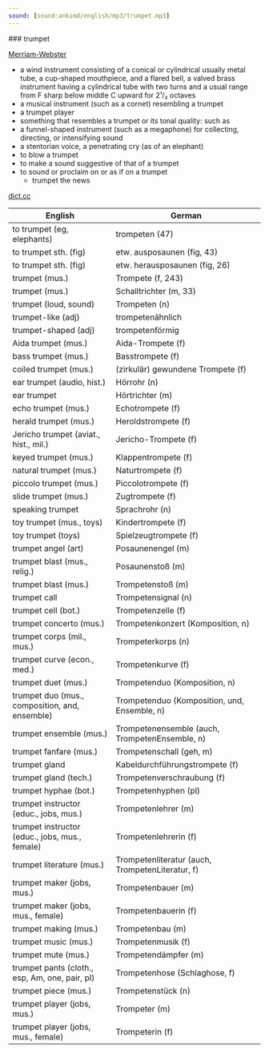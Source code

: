 ```yaml
---
sound: [sound:ankimd/english/mp3/trumpet.mp3]
---
```


\### trumpet

[Merriam-Webster](https://www.merriam-webster.com/dictionary/trumpet)

- a wind instrument consisting of a conical or cylindrical usually metal tube, a cup-shaped mouthpiece, and a flared bell, a valved brass instrument having a cylindrical tube with two turns and a usual range from F sharp below middle C upward for 2¹/₂ octaves
- a musical instrument (such as a cornet) resembling a trumpet
- a trumpet player
- something that resembles a trumpet or its tonal quality: such as
- a funnel-shaped instrument (such as a megaphone) for collecting, directing, or intensifying sound
- a stentorian voice, a penetrating cry (as of an elephant)
- to blow a trumpet
- to make a sound suggestive of that of a trumpet
- to sound or proclaim on or as if on a trumpet
    - trumpet the news

[dict.cc](https://www.dict.cc/trumpet)

| English        | German       |
| -------------- | ------------ |
| to trumpet (eg, elephants) | trompeten (47) |
| to trumpet sth. (fig) | etw. ausposaunen (fig, 43) |
| to trumpet sth. (fig) | etw. herausposaunen (fig, 26) |
| trumpet (mus.) | Trompete (f, 243) |
| trumpet (mus.) | Schalltrichter (m, 33) |
| trumpet (loud, sound) | Trompeten (n) |
| trumpet-like (adj) | trompetenähnlich |
| trumpet-shaped (adj) | trompetenförmig |
| Aida trumpet (mus.) | Aida-Trompete (f) |
| bass trumpet (mus.) | Basstrompete (f) |
| coiled trumpet (mus.) | (zirkulär) gewundene Trompete (f) |
| ear trumpet (audio, hist.) | Hörrohr (n) |
| ear trumpet | Hörtrichter (m) |
| echo trumpet (mus.) | Echotrompete (f) |
| herald trumpet (mus.) | Heroldstrompete (f) |
| Jericho trumpet (aviat., hist., mil.) | Jericho-Trompete (f) |
| keyed trumpet (mus.) | Klappentrompete (f) |
| natural trumpet (mus.) | Naturtrompete (f) |
| piccolo trumpet (mus.) | Piccolotrompete (f) |
| slide trumpet (mus.) | Zugtrompete (f) |
| speaking trumpet | Sprachrohr (n) |
| toy trumpet (mus., toys) | Kindertrompete (f) |
| toy trumpet (toys) | Spielzeugtrompete (f) |
| trumpet angel (art) | Posaunenengel (m) |
| trumpet blast (mus., relig.) | Posaunenstoß (m) |
| trumpet blast (mus.) | Trompetenstoß (m) |
| trumpet call | Trompetensignal (n) |
| trumpet cell (bot.) | Trompetenzelle (f) |
| trumpet concerto (mus.) | Trompetenkonzert (Komposition, n) |
| trumpet corps (mil., mus.) | Trompeterkorps (n) |
| trumpet curve (econ., med.) | Trompetenkurve (f) |
| trumpet duet (mus.) | Trompetenduo (Komposition, n) |
| trumpet duo (mus., composition, and, ensemble) | Trompetenduo (Komposition, und, Ensemble, n) |
| trumpet ensemble (mus.) | Trompetenensemble (auch, TrompetenEnsemble, n) |
| trumpet fanfare (mus.) | Trompetenschall (geh, m) |
| trumpet gland | Kabeldurchführungstrompete (f) |
| trumpet gland (tech.) | Trompetenverschraubung (f) |
| trumpet hyphae (bot.) | Trompetenhyphen (pl) |
| trumpet instructor (educ., jobs, mus.) | Trompetenlehrer (m) |
| trumpet instructor (educ., jobs, mus., female) | Trompetenlehrerin (f) |
| trumpet literature (mus.) | Trompetenliteratur (auch, TrompetenLiteratur, f) |
| trumpet maker (jobs, mus.) | Trompetenbauer (m) |
| trumpet maker (jobs, mus., female) | Trompetenbauerin (f) |
| trumpet making (mus.) | Trompetenbau (m) |
| trumpet music (mus.) | Trompetenmusik (f) |
| trumpet mute (mus.) | Trompetendämpfer (m) |
| trumpet pants (cloth., esp, Am, one, pair, pl) | Trompetenhose (Schlaghose, f) |
| trumpet piece (mus.) | Trompetenstück (n) |
| trumpet player (jobs, mus.) | Trompeter (m) |
| trumpet player (jobs, mus., female) | Trompeterin (f) |
